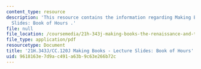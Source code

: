 ```yaml
---
content_type: resource
description: 'This resource contains the information regarding Making Books - Lecture
  Slides: Book of Hours .'
file: null
file_location: /coursemedia/21h-343j-making-books-the-renaissance-and-today-spring-2016/9618163e7d9ac491a63b9c63e266b72c_MIT21H_343JS16_Book.pdf
file_type: application/pdf
resourcetype: Document
title: '21H.343J/CC.120J Making Books - Lecture Slides: Book of Hours'
uid: 9618163e-7d9a-c491-a63b-9c63e266b72c
---
```

